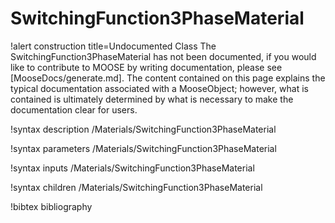 <!-- MOOSE Documentation Stub: Remove this when content is added. -->

# SwitchingFunction3PhaseMaterial

!alert construction title=Undocumented Class
The SwitchingFunction3PhaseMaterial has not been documented, if you would like to contribute to MOOSE by
writing documentation, please see [MooseDocs/generate.md]. The content contained on this page explains
the typical documentation associated with a MooseObject; however, what is contained is ultimately
determined by what is necessary to make the documentation clear for users.

!syntax description /Materials/SwitchingFunction3PhaseMaterial

!syntax parameters /Materials/SwitchingFunction3PhaseMaterial

!syntax inputs /Materials/SwitchingFunction3PhaseMaterial

!syntax children /Materials/SwitchingFunction3PhaseMaterial

!bibtex bibliography
